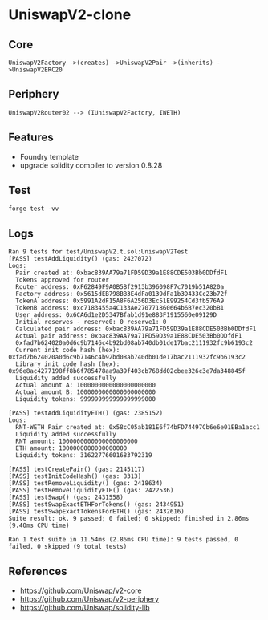 # UniswapV2-clone

## Core
``UniswapV2Factory ->(creates) ->UniswapV2Pair ->(inherits) ->UniswapV2ERC20 ``

## Periphery
``UniswapV2Router02 --> (IUniswapV2Factory, IWETH)``
    
## Features
- Foundry template
- upgrade solidity compiler to version 0.8.28


## Test
```
forge test -vv
```

## Logs
```
Ran 9 tests for test/UniswapV2.t.sol:UniswapV2Test
[PASS] testAddLiquidity() (gas: 2427072)
Logs:
  Pair created at: 0xbac839AA79a71FD59D39a1E88CDE503Bb0DDfdF1
  Tokens approved for router
  Router address: 0xF62849F9A0B5Bf2913b396098F7c7019b51A820a
  Factory address: 0x5615dEB798BB3E4dFa0139dFa1b3D433Cc23b72f
  TokenA address: 0x5991A2dF15A8F6A256D3Ec51E99254Cd3fb576A9
  TokenB address: 0xc7183455a4C133Ae270771860664b6B7ec320bB1
  User address: 0x6CA6d1e2D5347Bfab1d91e883F1915560e09129D
  Initial reserves - reserve0: 0 reserve1: 0
  Calculated pair address: 0xbac839AA79a71FD59D39a1E88CDE503Bb0DDfdF1
  Actual pair address: 0xbac839AA79a71FD59D39a1E88CDE503Bb0DDfdF1
  0xfad7b624020a0d6c9b7146c4b92bd08ab740db01de17bac2111932fc9b6193c2
  Current init code hash (hex): 0xfad7b624020a0d6c9b7146c4b92bd08ab740db01de17bac2111932fc9b6193c2
  Library init code hash (hex): 0x96e8ac4277198ff8b6f785478aa9a39f403cb768dd02cbee326c3e7da348845f
  Liquidity added successfully
  Actual amount A: 1000000000000000000000
  Actual amount B: 1000000000000000000000
  Liquidity tokens: 999999999999999999000

[PASS] testAddLiquidityETH() (gas: 2385152)
Logs:
  RNT-WETH Pair created at: 0x58cC05ab181E6f74bFD74497Cb6e6e01EBa1acc1
  Liquidity added successfully
  RNT amount: 1000000000000000000000
  ETH amount: 1000000000000000000
  Liquidity tokens: 31622776601683792319

[PASS] testCreatePair() (gas: 2145117)
[PASS] testInitCodeHash() (gas: 8313)
[PASS] testRemoveLiquidity() (gas: 2418634)
[PASS] testRemoveLiquidityETH() (gas: 2422536)
[PASS] testSwap() (gas: 2431558)
[PASS] testSwapExactETHForTokens() (gas: 2434951)
[PASS] testSwapExactTokensForETH() (gas: 2432616)
Suite result: ok. 9 passed; 0 failed; 0 skipped; finished in 2.86ms (9.40ms CPU time)

Ran 1 test suite in 11.54ms (2.86ms CPU time): 9 tests passed, 0 failed, 0 skipped (9 total tests)
```


## References
- https://github.com/Uniswap/v2-core
- https://github.com/Uniswap/v2-periphery
- https://github.com/Uniswap/solidity-lib
